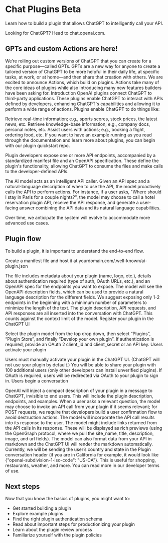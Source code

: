 # Chat Plugins Beta
Learn how to build a plugin that allows ChatGPT to intelligently call your API.

Looking for ChatGPT? Head to chat.openai.com.
## GPTs and custom Actions are here!

We’re rolling out custom versions of ChatGPT that you can create for a specific purpose—called GPTs. GPTs are a new way for anyone to create a tailored version of ChatGPT to be more helpful in their daily life, at specific tasks, at work, or at home—and then share that creation with others. We are excited to announce Actions, which build on plugins. Actions take many of the core ideas of plugins while also introducing many new features builders have been asking for.
Introduction
OpenAI plugins connect ChatGPT to third-party applications. These plugins enable ChatGPT to interact with APIs defined by developers, enhancing ChatGPT's capabilities and allowing it to perform a wide range of actions. Plugins enable ChatGPT to do things like:

Retrieve real-time information; e.g., sports scores, stock prices, the latest news, etc.
Retrieve knowledge-base information; e.g., company docs, personal notes, etc.
Assist users with actions; e.g., booking a flight, ordering food, etc.
If you want to have an example running as you read through the documentation and learn more about plugins, you can begin with our plugin quickstart repo.

Plugin developers expose one or more API endpoints, accompanied by a standardized manifest file and an OpenAPI specification. These define the plugin's functionality, allowing ChatGPT to consume the files and make calls to the developer-defined APIs.

The AI model acts as an intelligent API caller. Given an API spec and a natural-language description of when to use the API, the model proactively calls the API to perform actions. For instance, if a user asks, "Where should I stay in Paris for a couple nights?", the model may choose to call a hotel reservation plugin API, receive the API response, and generate a user-facing answer combining the API data and its natural language capabilities.

Over time, we anticipate the system will evolve to accommodate more advanced use cases.

## Plugin flow
To build a plugin, it is important to understand the end-to-end flow.

Create a manifest file and host it at yourdomain.com/.well-known/ai-plugin.json

The file includes metadata about your plugin (name, logo, etc.), details about authentication required (type of auth, OAuth URLs, etc.), and an OpenAPI spec for the endpoints you want to expose.
The model will see the OpenAPI description fields, which can be used to provide a natural language description for the different fields.
We suggest exposing only 1-2 endpoints in the beginning with a minimum number of parameters to minimize the length of the text. The plugin description, API requests, and API responses are all inserted into the conversation with ChatGPT. This counts against the context limit of the model.
Register your plugin in the ChatGPT UI

Select the plugin model from the top drop down, then select “Plugins”, “Plugin Store”, and finally “Develop your own plugin”.
If authentication is required, provide an OAuth 2 client_id and client_secret or an API key.
Users activate your plugin

Users must manually activate your plugin in the ChatGPT UI. (ChatGPT will not use your plugin by default.)
You will be able to share your plugin with 100 additional users (only other developers can install unverified plugins).
If OAuth is required, users will be redirected via OAuth to your plugin to sign in.
Users begin a conversation

OpenAI will inject a compact description of your plugin in a message to ChatGPT, invisible to end users. This will include the plugin description, endpoints, and examples.
When a user asks a relevant question, the model may choose to invoke an API call from your plugin if it seems relevant; for POST requests, we require that developers build a user confirmation flow to avoid destruction actions.
The model will incorporate the API call results into its response to the user.
The model might include links returned from the API calls in its response. These will be displayed as rich previews (using the OpenGraph protocol, where we pull the site_name, title, description, image, and url fields).
The model can also format data from your API in markdown and the ChatGPT UI will render the markdown automatically.
Currently, we will be sending the user’s country and state in the Plugin conversation header (if you are in California for example, it would look like {"openai-subdivision-1-iso-code": "US-CA"}. This is useful for shopping, restaurants, weather, and more. You can read more in our developer terms of use.

## Next steps
Now that you know the basics of plugins, you might want to:

- Get started building a plugin
- Explore example plugins
- Find the right plugin authentication schema
- Read about important steps for productionizing your plugin
- Learn about the plugin review process
- Familiarize yourself with the plugin policies